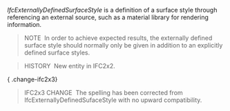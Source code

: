 ﻿_IfcExternallyDefinedSurfaceStyle_ is a definition of a surface style through referencing an external source, such as a material library for rendering information.

> NOTE&nbsp; In order to achieve expected results, the externally defined surface style should normally only be given in addition to an explicitly defined surface styles.

> HISTORY&nbsp; New entity in IFC2x2.

{ .change-ifc2x3}
> IFC2x3 CHANGE &nbsp;The spelling has been corrected from IfcExternallyDefinedSufaceStyle with no upward compatibility.
